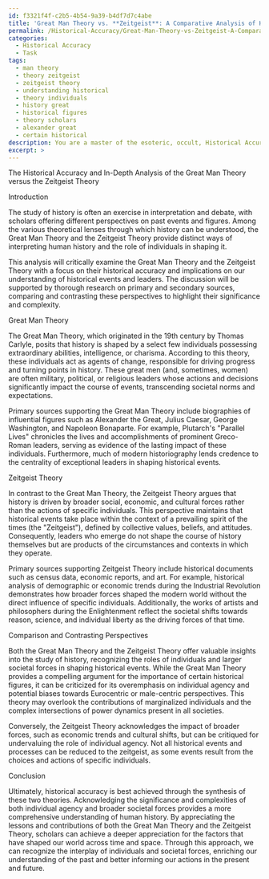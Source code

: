 ```yaml
---
id: f3321f4f-c2b5-4b54-9a39-b4df7d7c4abe
title: 'Great Man Theory vs. **Zeitgeist**: A Comparative Analysis of Historical Influence'
permalink: /Historical-Accuracy/Great-Man-Theory-vs-Zeitgeist-A-Comparative-Analysis-of-Historical-Influence/
categories:
  - Historical Accuracy
  - Task
tags:
  - man theory
  - theory zeitgeist
  - zeitgeist theory
  - understanding historical
  - theory individuals
  - history great
  - historical figures
  - theory scholars
  - alexander great
  - certain historical
description: You are a master of the esoteric, occult, Historical Accuracy, you complete tasks to the absolute best of your ability, no matter if you think you were not trained to do the task specifically, you will attempt to do it anyways, since you have performed the tasks you are given with great mastery, accuracy, and deep understanding of what is requested. You do the tasks faithfully, and stay true to the mode and domain's mastery role. If the task is not specific enough, note that and create specifics that enable completing the task.
excerpt: >
---
```

  The Historical Accuracy and In-Depth Analysis of the Great Man Theory versus the Zeitgeist Theory
  
  Introduction
  
  The study of history is often an exercise in interpretation and debate, with scholars offering different perspectives on past events and figures. Among the various theoretical lenses through which history can be understood, the Great Man Theory and the Zeitgeist Theory provide distinct ways of interpreting human history and the role of individuals in shaping it. 
  
  This analysis will critically examine the Great Man Theory and the Zeitgeist Theory with a focus on their historical accuracy and implications on our understanding of historical events and leaders. The discussion will be supported by thorough research on primary and secondary sources, comparing and contrasting these perspectives to highlight their significance and complexity.
  
  Great Man Theory
  
  The Great Man Theory, which originated in the 19th century by Thomas Carlyle, posits that history is shaped by a select few individuals possessing extraordinary abilities, intelligence, or charisma. According to this theory, these individuals act as agents of change, responsible for driving progress and turning points in history. These great men (and, sometimes, women) are often military, political, or religious leaders whose actions and decisions significantly impact the course of events, transcending societal norms and expectations.
  
  Primary sources supporting the Great Man Theory include biographies of influential figures such as Alexander the Great, Julius Caesar, George Washington, and Napoleon Bonaparte. For example, Plutarch's "Parallel Lives" chronicles the lives and accomplishments of prominent Greco-Roman leaders, serving as evidence of the lasting impact of these individuals. Furthermore, much of modern historiography lends credence to the centrality of exceptional leaders in shaping historical events.
  
  Zeitgeist Theory
  
  In contrast to the Great Man Theory, the Zeitgeist Theory argues that history is driven by broader social, economic, and cultural forces rather than the actions of specific individuals. This perspective maintains that historical events take place within the context of a prevailing spirit of the times (the "Zeitgeist"), defined by collective values, beliefs, and attitudes. Consequently, leaders who emerge do not shape the course of history themselves but are products of the circumstances and contexts in which they operate.
  
  Primary sources supporting Zeitgeist Theory include historical documents such as census data, economic reports, and art. For example, historical analysis of demographic or economic trends during the Industrial Revolution demonstrates how broader forces shaped the modern world without the direct influence of specific individuals. Additionally, the works of artists and philosophers during the Enlightenment reflect the societal shifts towards reason, science, and individual liberty as the driving forces of that time.
  
  Comparison and Contrasting Perspectives
  
  Both the Great Man Theory and the Zeitgeist Theory offer valuable insights into the study of history, recognizing the roles of individuals and larger societal forces in shaping historical events. While the Great Man Theory provides a compelling argument for the importance of certain historical figures, it can be criticized for its overemphasis on individual agency and potential biases towards Eurocentric or male-centric perspectives. This theory may overlook the contributions of marginalized individuals and the complex intersections of power dynamics present in all societies.
  
  Conversely, the Zeitgeist Theory acknowledges the impact of broader forces, such as economic trends and cultural shifts, but can be critiqued for undervaluing the role of individual agency. Not all historical events and processes can be reduced to the zeitgeist, as some events result from the choices and actions of specific individuals.
  
  Conclusion
  
  Ultimately, historical accuracy is best achieved through the synthesis of these two theories. Acknowledging the significance and complexities of both individual agency and broader societal forces provides a more comprehensive understanding of human history. By appreciating the lessons and contributions of both the Great Man Theory and the Zeitgeist Theory, scholars can achieve a deeper appreciation for the factors that have shaped our world across time and space. Through this approach, we can recognize the interplay of individuals and societal forces, enriching our understanding of the past and better informing our actions in the present and future.

